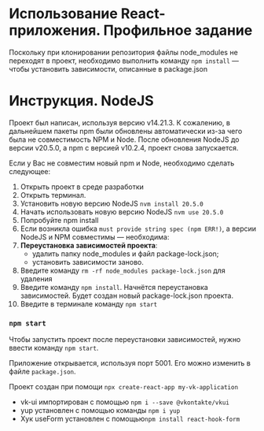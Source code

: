 # Использование React-приложения. Профильное задание

Поскольку при клонировании репозитория файлы node_modules не переходят в проект, 
необходимо выполнить команду `npm install` — чтобы установить зависимости, описанные в package.json

# Инструкция. NodeJS
Проект был написан, используя версию v14.21.3. К сожалению, в дальнейшем пакеты npm были обновлены автоматически из-за чего была не совместимость NPM и Node. После обновления NodeJS до версии v20.5.0, а npm с версией v10.2.4, проект снова запускается. 

Если у Вас не совместим новый npm и Node, необходимо сделать следующее:
1. Открыть проект в среде разработки
2. Открыть терминал. 
3. Установить новую версию NodeJS `nvm install 20.5.0`
4. Начать использовать новую версию NodeJS `nvm use 20.5.0`
5. Попробуйте npm install
6. Если возникла ошибка `must provide string spec (npm ERR!)`, а версии NodeJS и NPM совместимы — необходима:
7. **Переустановка зависимостей проекта**:
   - удалить папку node_modules и файл package-lock.json;
   - установить зависимости заново.
8. Введите команду `rm -rf node_modules package-lock.json` для удаления
9. Введите команду `npm install`. Начнётся переустановка зависимостей. Будет создан новый package-lock.json проекта.
10. Введите в терминале команду `npm start`




### `npm start`
Чтобы запустить проект после переустановки зависимостей, нужно ввести команду `npm start`.

Приложение открывается, используя порт 5001. Его можно изменить в файле `package.json`.

Проект создан при помощи `npx create-react-app my-vk-application`
- vk-ui импортирован с помощью `npm i --save @vkontakte/vkui`
- yup установлен с помощью команды `npm i yup`
- Хук useForm установлен с помощью`npm install react-hook-form`


